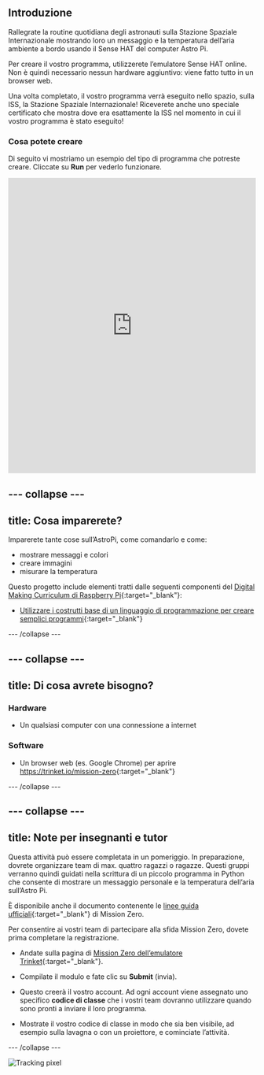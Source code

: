## Introduzione

Rallegrate la routine quotidiana degli astronauti sulla Stazione Spaziale Internazionale mostrando loro un messaggio e la temperatura dell’aria ambiente a bordo usando il Sense HAT del computer Astro Pi.

Per creare il vostro programma, utilizzerete l’emulatore Sense HAT online. Non è quindi necessario nessun hardware aggiuntivo: viene fatto tutto in un browser web.

Una volta completato, il vostro programma verrà eseguito nello spazio, sulla ISS, la Stazione Spaziale Internazionale! Riceverete anche uno speciale certificato che mostra dove era esattamente la ISS nel momento in cui il vostro programma è stato eseguito!

### Cosa potete creare

Di seguito vi mostriamo un esempio del tipo di programma che potreste creare. Cliccate su **Run** per vederlo funzionare.

<iframe src="https://trinket.io/embed/python/069f6138f7?outputOnly=true&start=result" width="100%" height="600" frameborder="0" marginwidth="0" marginheight="0" allowfullscreen mark="crwd-mark"></iframe>

--- collapse ---
---
title: Cosa imparerete?
---
Imparerete tante cose sull’AstroPi, come comandarlo e come:

+ mostrare messaggi e colori
+ creare immagini
+ misurare la temperatura

Questo progetto include elementi tratti dalle seguenti componenti del [Digital Making Curriculum di Raspberry Pi](http://rpf.io/curriculum){:target="_blank"}:

+ [Utilizzare i costrutti base di un linguaggio di programmazione per creare semplici programmi](https://curriculum.raspberrypi.org/programming/creator/){:target="_blank"}

--- /collapse ---

--- collapse ---
---
title: Di cosa avrete bisogno?
---
### Hardware

+ Un qualsiasi computer con una connessione a internet

### Software

+ Un browser web (es. Google Chrome) per aprire <https://trinket.io/mission-zero>{:target="_blank"}

--- /collapse ---

--- collapse ---
---
title: Note per insegnanti e tutor
---
Questa attività può essere completata in un pomeriggio. In preparazione, dovrete organizzare team di max. quattro ragazzi o ragazze. Questi gruppi verranno quindi guidati nella scrittura di un piccolo programma in Python che consente di mostrare un messaggio personale e la temperatura dell’aria sull’Astro Pi.

È disponibile anche il documento contenente le [linee guida ufficiali](http://esamultimedia.esa.int/docs/edu/European_Astro_Pi_Challenge_Mission_Zero_guidelines.pdf){:target="_blank"} di Mission Zero.

Per consentire ai vostri team di partecipare alla sfida Mission Zero, dovete prima completare la registrazione.

+ Andate sulla pagina di [Mission Zero dell’emulatore Trinket](https://trinket.io/mission-zero/register){:target="_blank"}.

+ Compilate il modulo e fate clic su **Submit** (invia).

+ Questo creerà il vostro account. Ad ogni account viene assegnato uno specifico **codice di classe** che i vostri team dovranno utilizzare quando sono pronti a inviare il loro programma.

+ Mostrate il vostro codice di classe in modo che sia ben visibile, ad esempio sulla lavagna o con un proiettore, e cominciate l’attività.

--- /collapse ---

![Tracking pixel](https://code.org/api/hour/begin_raspberrypi_astropi.png)
